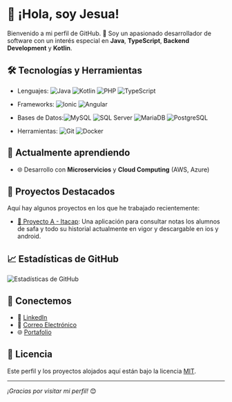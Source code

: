 # 👋 ¡Hola, soy Jesua!

Bienvenido a mi perfil de GitHub. 🚀 Soy un apasionado desarrollador de software con un interés especial en **Java**, **TypeScript**, **Backend Development** y **Kotlin**.

## 🛠️ Tecnologías y Herramientas
- Lenguajes: ![Java](https://img.shields.io/badge/Java-%23ED8B00.svg?style=flat-square&logo=java&logoColor=white) ![Kotlin](https://img.shields.io/badge/Kotlin-%230095D5.svg?style=flat-square&logo=kotlin&logoColor=white) ![PHP](https://img.shields.io/badge/PHP-%23777BB4.svg?style=flat-square&logo=php&logoColor=white) ![TypeScript](https://img.shields.io/badge/TypeScript-%23007ACC.svg?style=flat-square&logo=typescript&logoColor=white)

- Frameworks: ![Ionic](https://img.shields.io/badge/Ionic-%233880FF.svg?style=flat-square&logo=ionic&logoColor=white) ![Angular](https://img.shields.io/badge/Angular-%23DD0031.svg?style=flat-square&logo=angular&logoColor=white)

- Bases de Datos:![MySQL](https://img.shields.io/badge/MySQL-%2300f.svg?style=flat-square&logo=mysql&logoColor=white) ![SQL Server](https://img.shields.io/badge/SQL_Server-%23CC2927.svg?style=flat-square&logo=microsoft-sql-server&logoColor=white) ![MariaDB](https://img.shields.io/badge/MariaDB-003545.svg?style=flat-square&logo=mariadb&logoColor=white) ![PostgreSQL](https://img.shields.io/badge/PostgreSQL-%23336791.svg?style=flat-square&logo=postgresql&logoColor=white)

- Herramientas: ![Git](https://img.shields.io/badge/Git-F05032.svg?style=flat-square&logo=git&logoColor=white) ![Docker](https://img.shields.io/badge/Docker-%230db7ed.svg?style=flat-square&logo=docker&logoColor=white)  

## 🌱 Actualmente aprendiendo
- 🌐 Desarrollo con **Microservicios** y **Cloud Computing** (AWS, Azure)

## 🚀 Proyectos Destacados
Aquí hay algunos proyectos en los que he trabajado recientemente:

- [🔗 Proyecto A - Itacap](https://github.com/SAFA-ItacAPP/safadevelopersMobile): Una aplicación para consultar notas los alumnos de safa y todo su historial actualmente en vigor y descargable en ios y android.

## 📈 Estadísticas de GitHub
![Estadísticas de GitHub](https://github-readme-stats.vercel.app/api?username=jesua2001&show_icons=true&theme=radical)

## 🤝 Conectemos
- 💼 [LinkedIn](https://www.linkedin.com/in/jesús-vergara-gonzález-4a5247371)
- 📧 [Correo Electrónico](mailto:jesusbetico8@gmail.com)
- 🌐 [Portafolio](https://tuportafolio.com)

## 📝 Licencia
Este perfil y los proyectos alojados aquí están bajo la licencia [MIT](https://opensource.org/licenses/MIT).

---

_¡Gracias por visitar mi perfil!_ 😊
